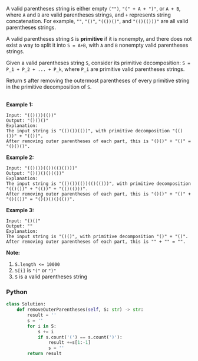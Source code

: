 
A valid parentheses string is either empty  `("")`,  `"(" + A + ")"`, or  `A + B`, where  `A`  and  `B`  are valid parentheses strings, and  `+`  represents string concatenation. For example,  `""`,  `"()"`,  `"(())()"`, and  `"(()(()))"`  are all valid parentheses strings.<br>

A valid parentheses string  `S`  is  **primitive**  if it is nonempty, and there does not exist a way to split it into  `S = A+B`, with  `A`  and  `B`  nonempty valid parentheses strings.<br>

Given a valid parentheses string  `S`, consider its primitive decomposition:  `S = P_1 + P_2 + ... + P_k`, where  `P_i`  are primitive valid parentheses strings.<br>

Return  `S`  after removing the outermost parentheses of every primitive string in the primitive decomposition of  `S`.<br><br>

**Example 1:**
```
Input: "(()())(())"
Output: "()()()"
Explanation: 
The input string is "(()())(())", with primitive decomposition "(()())" + "(())".
After removing outer parentheses of each part, this is "()()" + "()" = "()()()".
```
**Example 2:**
```
Input: "(()())(())(()(()))"
Output: "()()()()(())"
Explanation: 
The input string is "(()())(())(()(()))", with primitive decomposition "(()())" + "(())" + "(()(()))".
After removing outer parentheses of each part, this is "()()" + "()" + "()(())" = "()()()()(())".
```
**Example 3:**
```
Input: "()()"
Output: ""
Explanation: 
The input string is "()()", with primitive decomposition "()" + "()".
After removing outer parentheses of each part, this is "" + "" = "".
```

**Note:**
1.  `S.length <= 10000`
2.  `S[i]`  is  `"("`  or  `")"`
3.  `S`  is a valid parentheses string

### Python
```python
class Solution:
    def removeOuterParentheses(self, S: str) -> str:
        result = ''
        s = ''
        for i in S:
            s += i
            if s.count('(') == s.count(')'):
                result +=s[1:-1]
                s = ''
        return result
```